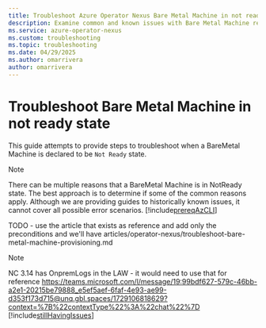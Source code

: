 ```yaml
---
title: Troubleshoot Azure Operator Nexus Bare Metal Machine in not ready state
description: Examine common and known issues with Bare Metal Machine resources.
ms.service: azure-operator-nexus
ms.custom: troubleshooting
ms.topic: troubleshooting
ms.date: 04/29/2025
ms.author: omarrivera
author: omarrivera
---
```


# Troubleshoot Bare Metal Machine in not ready state

This guide attempts to provide steps to troubleshoot when a BareMetal Machine is declared to be `Not Ready` state.

> [!NOTE]
> There can be multiple reasons that a BareMetal Machine is in NotReady state.
> The best approach is to determine if some of the common reasons apply.
> Although we are providing guides to historically known issues, it cannot cover all possible error scenarios.
[!include[prereqAzCLI](./includes/prereq-az-cli.md)]


TODO - use the article that exists as reference and add only the preconditions and we'll have
articles/operator-nexus/troubleshoot-bare-metal-machine-provisioning.md

>[!NOTE]
> NC 3.14 has OnpremLogs in the LAW - it would need to use that for reference https://teams.microsoft.com/l/message/19:99bdf627-579c-46bb-a2e1-20215be79888_e5ef5aef-6faf-4e93-ae99-d353f173d715@unq.gbl.spaces/1729106818629?context=%7B%22contextType%22%3A%22chat%22%7D
[!include[stillHavingIssues](./includes/contact-support.md)]